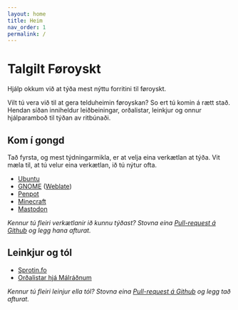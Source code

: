 ```yaml
---
layout: home
title: Heim
nav_order: 1
permalink: /
---
```


# Talgilt Føroyskt

Hjálp okkum við at týða mest nýttu forritini til føroyskt.

Vilt tú vera við til at gera telduheimin føroyskan? So ert tú komin á rætt stað. Hendan síðan inniheldur leiðbeiningar, orðalistar, leinkjur og onnur hjálparamboð til týðan av ritbúnaði.

## Kom í gongd

Tað fyrsta, og mest týdningarmikla, er at velja eina verkætlan at týða. Vit mæla til, at tú velur eina verkætlan, ið tú nýtur ofta.

* [Ubuntu](https://translations.launchpad.net/ubuntu)
* [GNOME](https://l10n.gnome.org/languages/fo/) ([Weblate](https://weblate.umset.fo/))
* [Penpot](https://hosted.weblate.org/projects/penpot/)
* [Minecraft](https://crowdin.com/project/minecraft/fo)
* [Mastodon](https://crowdin.com/project/mastodon/fo)

_Kennur tú fleiri verkætlanir ið kunnu týðast? Stovna eina [Pull-request á Github](https://github.com/foroyskt/umset) og legg hana afturat._

## Leinkjur og tól

* [Sprotin.fo](https://sprotin.fo/)
* [Orðalistar hjá Málráðnum](http://malrad.fo/page.php?Id=126&l=fo)

_Kennur tú fleiri leinjur ella tól? Stovna eina [Pull-request á Github](https://github.com/foroyskt/umset) og legg tað afturat._
